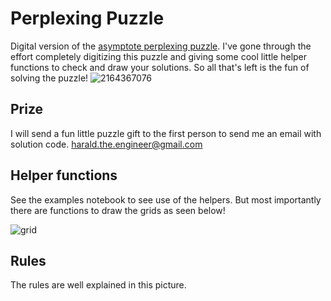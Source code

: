 # Perplexing Puzzle
Digital version of the [asymptote perplexing puzzle](https://www.perplexingpuzzles.com.au/store/The-Asymptote-Puzzle-p234207002). I've gone through the effort completely digitizing this puzzle and giving some cool little helper functions to check and draw your solutions. So all that's left is the fun of solving the puzzle!
![2164367076](https://user-images.githubusercontent.com/6804392/119090287-4bb5d800-b9c0-11eb-9320-3920a75f81a1.jpg)

## Prize
I will send a fun little puzzle gift to the first person to send me an email with solution code.
harald.the.engineer@gmail.com


## Helper functions
See the examples notebook to see use of the helpers. But most importantly there are functions to draw the grids as seen below!

![grid](https://user-images.githubusercontent.com/6804392/119089601-460bc280-b9bf-11eb-9573-094ad5641bfb.png)

## Rules
The rules are well explained in this picture.

